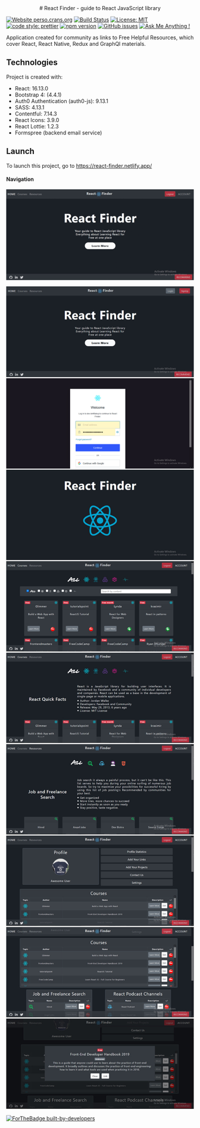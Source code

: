 <div align="center"># React Finder - guide to React JavaScript library</div>

[![Website perso.crans.org](https://img.shields.io/website-up-down-green-red/http/perso.crans.org.svg)](https://react-finder.netlify.app/)
[![Build Status](https://travis-ci.com/AndreiZernov/react-finder.svg?branch=master)](https://travis-ci.com/AndreiZernov/react-finder)
[![License: MIT](https://img.shields.io/badge/License-MIT-yellow.svg)](https://github.com/AndreiZernov/react-finder/blob/master/LICENSE)
[![code style: prettier](https://img.shields.io/badge/code_style-prettier-ff69b4.svg?style=flat-square)](https://github.com/prettier/prettier)
[![npm version](https://badge.fury.io/js/npm.svg)](https://badge.fury.io/js/npm)
[![GitHub issues](https://img.shields.io/github/issues/Naereen/StrapDown.js.svg)](https://GitHub.com/Naereen/StrapDown.js/issues/)
[![Ask Me Anything !](https://img.shields.io/badge/Ask%20me-anything-1abc9c.svg)](https://github.com/AndreiZernov)

Application created for community as links to Free Helpful Resources, which cover React, React Native, Redux and GraphQl materials.

## Technologies

Project is created with:

- React: 16.13.0
- Bootstrap 4: (4.4.1)
- Auth0 Authentication (auth0-js): 9.13.1
- SASS: 4.13.1
- Contentful: 7.14.3
- React Icons: 3.9.0
- React Lottie: 1.2.3
- Formspree (backend email service)

## Launch

To launch this project, go to https://react-finder.netlify.app/

#### Navigation

![Navigation](./src/images/readme1.gif)

![Home Page](./src/images/readme-photo-1.jpg)
![Authentication](./src/images/readme-photo-2.jpg)
![Home Page](./src/images/readme-photo-3.jpg)
![Home Page](./src/images/readme-photo-4.jpg)
![Home Page](./src/images/readme-photo-5.jpg)
![Home Page](./src/images/readme-photo-6.jpg)
![Home Page](./src/images/readme-photo-7.jpg)
![Home Page](./src/images/readme-photo-8.jpg)
![Home Page](./src/images/readme-photo-9.jpg)

[![ForTheBadge built-by-developers](http://ForTheBadge.com/images/badges/built-by-developers.svg)](https://github.com/AndreiZernov)
